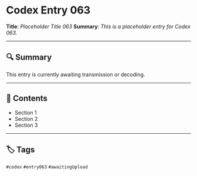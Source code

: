 # Codex Entry 063

**Title**: *Placeholder Title 063*
**Summary**: _This is a placeholder entry for Codex 063._

---

## 🔍 Summary

This entry is currently awaiting transmission or decoding.

---

## 🧠 Contents

- Section 1
- Section 2
- Section 3

---

## 🏷️ Tags

`#codex` `#entry063` `#awaitingUpload`
